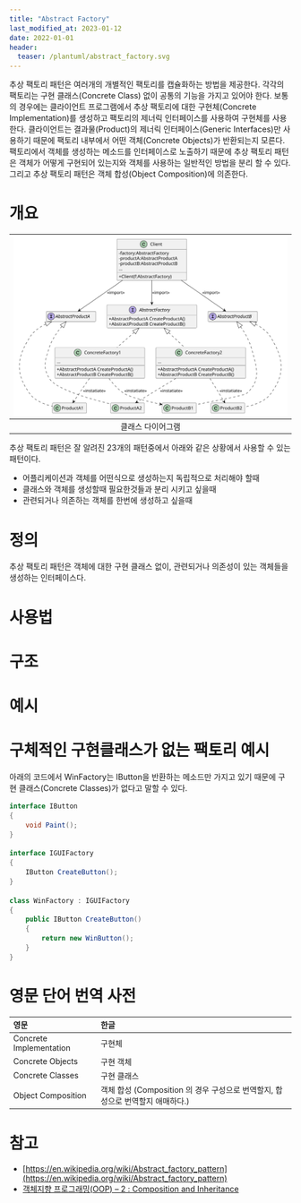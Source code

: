 ```yaml
---
title: "Abstract Factory"
last_modified_at: 2023-01-12
date: 2022-01-01
header:
  teaser: /plantuml/abstract_factory.svg
---
```


추상 팩토리 패턴은 여러개의 개별적인 팩토리를 캡슐화하는 방법을 제공한다. 각각의 팩토리는 구현 클래스(Concrete Class) 없이 공통의 기능을 가지고 있어야 한다. 보통의 경우에는 클라이언트 프로그램에서 추상 팩토리에 대한 구현체(Concrete Implementation)를 생성하고 팩토리의 제너릭 인터페이스를 사용하여 구현체를 사용한다. 클라이언트는 결과물(Product)의 제너릭 인터페이스(Generic Interfaces)만 사용하기 때문에 팩토리 내부에서 어떤 객체(Concrete Objects)가 반환되는지 모른다. 팩토리에서 객체를 생성하는 메소드를 인터페이스로 노출하기 때문에 추상 팩토리 패턴은 객체가 어떻게 구현되어 있는지와 객체를 사용하는 일반적인 방법을 분리 할 수 있다. 그리고 추상 팩토리 패턴은 객체 합성(Object Composition)에 의존한다.

# 개요

|![](/plantuml/abstract_factory.svg)|
|:---:|
|클래스 다이어그램|

추상 팩토리 패턴은 잘 알려진 23개의 패턴중에서 아래와 같은 상황에서 사용할 수 있는 패턴이다.

* 어플리케이션과 객체를 어떤식으로 생성하는지 독립적으로 처리해야 할때
* 클래스와 객체를 생성할때 필요한것들과 분리 시키고 싶을때
* 관련되거나 의존하는 객체를 한번에 생성하고 싶을때


# 정의

추상 팩토리 패턴은 객체에 대한 구현 클래스 없이, 관련되거나 의존성이 있는 객체들을 생성하는 인터페이스다.

# 사용법

# 구조

# 예시

# 구체적인 구현클래스가 없는 팩토리 예시

아래의 코드에서 WinFactory는 IButton을 반환하는 메소드만 가지고 있기 때문에 구현 클래스(Concrete Classes)가 없다고 말할 수 있다.

```csharp
interface IButton
{
    void Paint();
}

interface IGUIFactory
{
    IButton CreateButton();
}

class WinFactory : IGUIFactory
{
    public IButton CreateButton()
    {
        return new WinButton();
    }
}
```

# 영문 단어 번역 사전

|영문|한글|
|:---|:---|
|Concrete Implementation|구현체|
|Concrete Objects|구현 객체|
|Concrete Classes|구현 클래스|
|Object Composition|객체 합성 (Composition 의 경우 구성으로 번역할지, 합성으로 번역할지 애매하다.)|

# 참고

* [https://en.wikipedia.org/wiki/Abstract_factory_pattern](https://en.wikipedia.org/wiki/Abstract_factory_pattern)
* [객체지향 프로그래밍(OOP) – 2 : Composition and Inheritance](https://actruce.com/copy-object-oriented-programming-2/)
